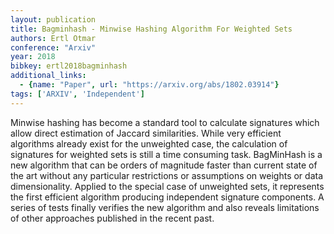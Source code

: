 ```yaml
---
layout: publication
title: Bagminhash - Minwise Hashing Algorithm For Weighted Sets
authors: Ertl Otmar
conference: "Arxiv"
year: 2018
bibkey: ertl2018bagminhash
additional_links:
  - {name: "Paper", url: "https://arxiv.org/abs/1802.03914"}
tags: ['ARXIV', 'Independent']
---
```

Minwise hashing has become a standard tool to calculate signatures which allow direct estimation of Jaccard similarities. While very efficient algorithms already exist for the unweighted case, the calculation of signatures for weighted sets is still a time consuming task. BagMinHash is a new algorithm that can be orders of magnitude faster than current state of the art without any particular restrictions or assumptions on weights or data dimensionality. Applied to the special case of unweighted sets, it represents the first efficient algorithm producing independent signature components. A series of tests finally verifies the new algorithm and also reveals limitations of other approaches published in the recent past.
